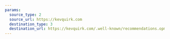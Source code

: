 ```yaml
---
params:
  source_type: 2
  source_url: https://kevquirk.com
  destination_type: 3
  destination_url: https://kevquirk.com/.well-known/recommendations.opml
---
```

